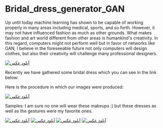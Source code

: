 # Bridal_dress_generator_GAN

Up until today machine learning has shown to be capable of working properly in many areas including medical, sports, and so forth. However, it may not have influenced fashion as much as other grounds. What makes fashion and art world different from other areas is humankind's creativity. In this regard, computers might not perform well but in favor of networks like GAN, I believe in the foreseeable future not only computers will design clothes, but also their creativity will challenge many professional designers.

<a href="http://uupload.ir/" target="_blank"><img src="http://uupload.ir/files/awtt_generative-adversarial-networks-framework.png" border="0" alt="آپلود عکس" /></a>

Recently we have gathered some bridal dress which you can see in the link below:


Here is the procedure in which our images were produced:




<a href="http://uupload.ir/" target="_blank"><img src="http://uupload.ir/files/8r1v_ezgif.com-gif-maker_(3).gif" border="0" alt="آپلود عکس" /></a>



Samples:
I am sure no one will wear these makeups :) but these dresses as well as the gestures were my favorite ones.


<a href="http://uupload.ir/view/4p2h_2.jpg" target="_blank"><img src="http://uupload.ir/files/4p2h_2_thumb.jpg" border="0" alt="آپلود عکس" /></a>
<a href="http://uupload.ir/view/8te0_9.jpg" target="_blank"><img src="http://uupload.ir/files/8te0_9_thumb.jpg" border="0" alt="آپلود عکس" /></a>
<a href="http://uupload.ir/view/2o9q_16.jpg" target="_blank"><img src="http://uupload.ir/files/2o9q_16_thumb.jpg" border="0" alt="آپلود عکس" /></a>
<a href="http://uupload.ir/view/6u24_19.jpg" target="_blank"><img src="http://uupload.ir/files/6u24_19_thumb.jpg" border="0" alt="آپلود عکس" /></a>


